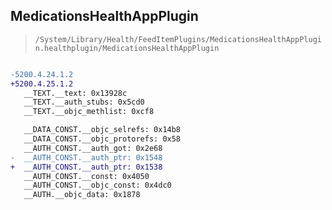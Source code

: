## MedicationsHealthAppPlugin

> `/System/Library/Health/FeedItemPlugins/MedicationsHealthAppPlugin.healthplugin/MedicationsHealthAppPlugin`

```diff

-5200.4.24.1.2
+5200.4.25.1.2
   __TEXT.__text: 0x13928c
   __TEXT.__auth_stubs: 0x5cd0
   __TEXT.__objc_methlist: 0xcf8

   __DATA_CONST.__objc_selrefs: 0x14b8
   __DATA_CONST.__objc_protorefs: 0x58
   __AUTH_CONST.__auth_got: 0x2e68
-  __AUTH_CONST.__auth_ptr: 0x1548
+  __AUTH_CONST.__auth_ptr: 0x1538
   __AUTH_CONST.__const: 0x4050
   __AUTH_CONST.__objc_const: 0x4dc0
   __AUTH.__objc_data: 0x1878

```
